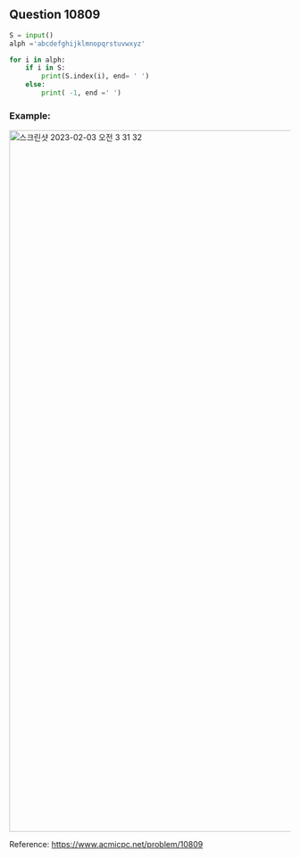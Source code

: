## Question 10809


```python 3
S = input()
alph ='abcdefghijklmnopqrstuvwxyz'

for i in alph:
    if i in S:
        print(S.index(i), end= ' ')
    else:
        print( -1, end =' ')

```


### Example:
<img width="1257" alt="스크린샷 2023-02-03 오전 3 31 32" src="https://user-images.githubusercontent.com/107760647/216417187-6d4740f2-5966-4970-8a1e-e66f376fa0cd.png">


Reference:
https://www.acmicpc.net/problem/10809
